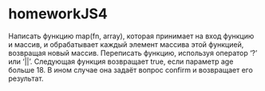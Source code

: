 # homeworkJS4
Написать функцию map(fn, array), которая принимает на вход функцию и массив, и обрабатывает каждый элемент массива этой функцией, возвращая новый массив. Переписать функцию, используя оператор ‘?’ или ‘||’. Следующая функция возвращает true, если параметр age больше 18. В ином случае она задаёт вопрос confirm и возвращает его результат.
